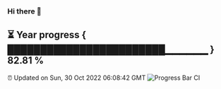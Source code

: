 ### Hi there 👋
⏳ Year progress { ████████████████████████▁▁▁▁▁▁ } 82.81 %
---
⏰ Updated on Sun, 30 Oct 2022 06:08:42 GMT
![Progress Bar CI](https://github.com/Moyi321/Moyi321/workflows/Progress%20Bar%20CI/badge.svg)
